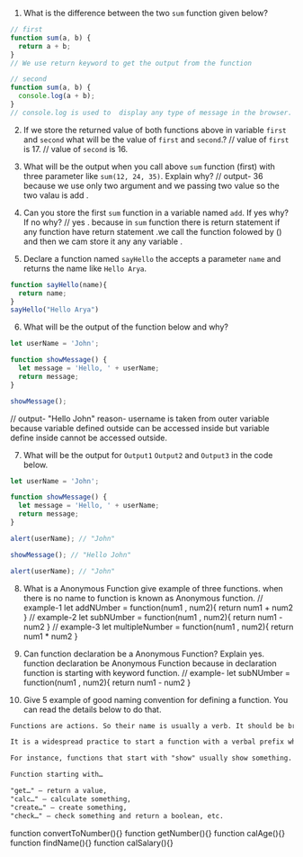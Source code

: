 1. What is the difference between the two `sum` function given below?

```js
// first
function sum(a, b) {
  return a + b;
}
// We use return keyword to get the output from the function

// second
function sum(a, b) {
  console.log(a + b);
}
// console.log is used to  display any type of message in the browser.
```

2. If we store the returned value of both functions above in variable `first` and `second` what will be the value of `first` and `second`.?
// value of `first` is 17.
// value of `second` is 16.


3. What will be the output when you call above `sum` function (first) with three parameter like `sum(12, 24, 35)`. Explain why?
// output- 36
because we use only two argument and we passing two value so the two valau is add .

4. Can you store the first `sum` function in a variable named `add`. If yes why? If no why?
// yes . because in `sum` function there is return statement if any function have return statement .we call the function folowed by () and then we cam store it any any variable .


5. Declare a function named `sayHello` the accepts a parameter `name` and returns the name like `Hello Arya`.
```js
function sayHello(name){
  return name;
}
sayHello("Hello Arya")
```

6. What will be the output of the function below and why?

```js
let userName = 'John';

function showMessage() {
  let message = 'Hello, ' + userName;
  return message;
}

showMessage();
```
// output- "Hello John"
reason-  username is taken from outer variable because  variable defined outside can be accessed inside but variable define inside cannot be accessed outside.


7. What will be the output for `Output1` `Output2` and `Output3` in the code below.

```js
let userName = 'John';

function showMessage() {
  let message = 'Hello, ' + userName;
  return message;
}

alert(userName); // "John"

showMessage(); // "Hello John"

alert(userName); // "John"
```

8. What is a Anonymous Function give example of three functions.
when there is no name to function is known as Anonymous function.
 // example-1
 let addNUmber = function(num1 , num2){
   return num1 + num2
 }
 // example-2
let subNUmber = function(num1 , num2){
   return num1 - num2
 }
 // example-3
 let multipleNumber = function(num1 , num2){
   return num1 * num2
 }

9. Can function declaration be a Anonymous Function? Explain
yes.  function declaration be Anonymous Function because in declaration function is starting with keyword function.
 // example-
let subNUmber = function(num1 , num2){
   return num1 - num2
 }

10. Give 5 example of good naming convention for defining a function. You can read the details below to do that.

```md
Functions are actions. So their name is usually a verb. It should be brief, as accurate as possible and describe what the function does, so that someone reading the code gets an indication of what the function does.

It is a widespread practice to start a function with a verbal prefix which vaguely describes the action. There must be an agreement within the team on the meaning of the prefixes.

For instance, functions that start with "show" usually show something.

Function starting with…

"get…" – return a value,
"calc…" – calculate something,
"create…" – create something,
"check…" – check something and return a boolean, etc.
```
function convertToNumber(){}
function getNumber(){}
function calAge(){}
function findName(){}
function calSalary(){}
